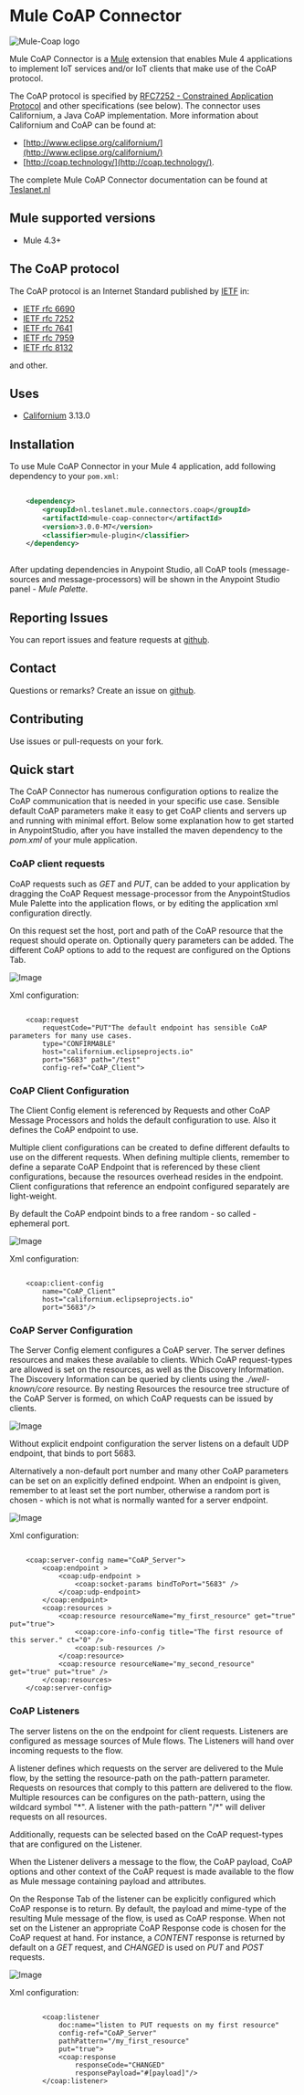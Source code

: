 # Mule CoAP Connector
![Mule-Coap logo](icon/icon.svg)

Mule CoAP Connector is a [Mule](https://www.mulesoft.com/) extension that enables Mule 4 applications to implement IoT services and/or IoT clients that make use of the CoAP protocol. 

The CoAP protocol is specified by [RFC7252 - Constrained Application Protocol](http://tools.ietf.org/html/rfc7252) and other specifications (see below). 
The connector uses Californium, a Java CoAP implementation. More information about Californium and CoAP can be found at:

* [http://www.eclipse.org/californium/](http://www.eclipse.org/californium/)
* [http://coap.technology/](http://coap.technology/).

The complete Mule CoAP Connector documentation can be found at [Teslanet.nl](http://www.teslanet.nl)
## Mule supported versions
* Mule 4.3+

## The CoAP protocol
The CoAP protocol is an Internet Standard published by [IETF](https://www.ietf.org/) in:

* [IETF rfc 6690](https://www.rfc-editor.org/rfc/rfc6690)
* [IETF rfc 7252](https://www.rfc-editor.org/rfc/rfc7252)
* [IETF rfc 7641](https://www.rfc-editor.org/rfc/rfc7641)
* [IETF rfc 7959](https://www.rfc-editor.org/rfc/rfc7959)
* [IETF rfc 8132 ](https://www.rfc-editor.org/rfc/rfc8132)

and other.

## Uses

* [Californium](https://www.eclipse.org/californium/) 3.13.0

## Installation

To use Mule CoAP Connector in your Mule 4 application, 
add following dependency to your `pom.xml`:

```xml
  
    <dependency>
        <groupId>nl.teslanet.mule.connectors.coap</groupId>
        <artifactId>mule-coap-connector</artifactId>
        <version>3.0.0-M7</version>
        <classifier>mule-plugin</classifier>
    </dependency>
  
```

After updating dependencies in Anypoint Studio, all CoAP tools (message-sources and message-processors) will be shown in the Anypoint Studio panel - _Mule Palette_.

## Reporting Issues

You can report issues and feature requests at [github](https://github.com/teslanet-nl/mule-coap-connector/issues).

## Contact

Questions or remarks? Create an issue on [github](https://github.com/teslanet-nl/mule-coap-connector/issues).

## Contributing

Use issues or pull-requests on your fork.

## Quick start

The CoAP Connector has numerous configuration options to realize the CoAP communication that is needed in your 
specific use case. Sensible default CoAP parameters make it easy to get CoAP clients and servers up and running 
with minimal effort. Below some explanation how to get started in AnypointStudio, after you have installed 
the maven dependency to the _pom.xml_ of your mule application.

### CoAP client requests

CoAP requests such as _GET_ and _PUT_, can be added to your application by dragging the CoAP Request message-processor 
from the AnypointStudios Mule Palette into the application flows, or by editing the application xml configuration directly.


On this request set the host, port and path of the CoAP resource that the request should operate on.
 Optionally query parameters can be added. The different CoAP options to add to the request are configured on the Options Tab. 


![Image](src/site/images/put-example.png "put request")

Xml configuration:


```

	<coap:request 
		requestCode="PUT"The default endpoint has sensible CoAP parameters for many use cases.
		type="CONFIRMABLE"
		host="californium.eclipseprojects.io" 
		port="5683" path="/test" 
		config-ref="CoAP_Client">

```



### CoAP Client Configuration


The Client Config element is referenced by Requests and other CoAP Message Processors and holds
the default configuration to use. Also it defines the CoAP endpoint to use. 

Multiple client configurations can be created to define different defaults to use on the different requests. 
When defining multiple clients, remember to define a separate CoAP Endpoint that is referenced by 
these client configurations, because the resources overhead resides in the endpoint. Client configurations that reference 
an endpoint configured separately are light-weight.

By default the CoAP endpoint binds to a free random - so called - ephemeral port.


![Image](src/site/images/client-example.png "client request")


Xml configuration:


```

	<coap:client-config 
		name="CoAP_Client"
		host="californium.eclipseprojects.io" 
		port="5683"/>

```

### CoAP Server Configuration


The Server Config element configures a CoAP server. The server defines resources and 
makes these available to clients. Which CoAP request-types are allowed is set 
on the resources, as well as the Discovery Information. The Discovery Information can be queried 
by clients using the _./well-known/core_ resource. 
By nesting Resources the resource tree structure of the CoAP Server is formed, on which CoAP requests can be issued 
by clients.

![Image](src/site/images/server-example.png "server")

Without explicit endpoint configuration the server listens on a default UDP endpoint, that binds to port 5683.

Alternatively a non-default port number 
and many other CoAP parameters can be set on an explicitly defined endpoint.
When an endpoint is given, remember to at least set the port number, otherwise a 
random port is chosen - which is not what is normally wanted for a server endpoint.


![Image](src/site/images/server-endpoint-example.png "server with endpoint")


Xml configuration:


```

	<coap:server-config name="CoAP_Server">
		<coap:endpoint >
			<coap:udp-endpoint >
				<coap:socket-params bindToPort="5683" />
			</coap:udp-endpoint>
		</coap:endpoint>
		<coap:resources >
			<coap:resource resourceName="my_first_resource" get="true" put="true">
				<coap:core-info-config title="The first resource of this server." ct="0" />
				<coap:sub-resources />
			</coap:resource>
			<coap:resource resourceName="my_second_resource" get="true" put="true" />
		</coap:resources>
	</coap:server-config>

```


### CoAP Listeners

The server listens on the on the endpoint for client requests. Listeners are configured as 
message sources of Mule flows. The Listeners will hand over incoming requests to the flow.

A listener defines which requests on the server are delivered to the Mule flow, by the setting the resource-path 
on the path-pattern parameter. Requests on resources that comply to this pattern are delivered to the flow. 
Multiple resources can be configures on the path-pattern, using the wildcard symbol "\*".
A listener with the path-pattern "/\*" will deliver requests on all resources. 

Additionally, requests can be selected based on the CoAP request-types that are configured on the Listener.


When the Listener delivers a message to the flow, the CoAP payload, CoAP options and other context of the CoAP request
is made available to the flow as Mule message containing payload and attributes.

On the Response Tab of the listener can be explicitly configured which CoAP response is to return. 
By default, the payload and mime-type of the resulting Mule message of the flow, is used as CoAP response. 
When not set on the Listener an appropriate CoAP Response code is chosen for the CoAP request at hand. 
For instance, a _CONTENT_ response is returned by default on a _GET_ request,
and _CHANGED_ is used on _PUT_ and _POST_ requests. 


![Image](src/site/images/listener-example.png "listener")


Xml configuration:


```

		<coap:listener 
			doc:name="listen to PUT requests on my first resource" 
			config-ref="CoAP_Server" 
			pathPattern="/my_first_resource" 
			put="true">
			<coap:response 
				responseCode="CHANGED" 
				responsePayload="#[payload]"/>
		</coap:listener>

```

